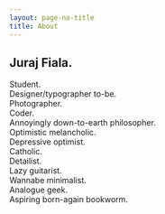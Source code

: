 ```yaml
---
layout: page-no-title
title: About
---
```


Juraj Fiala.
------------

Student.\
Designer/typographer to-be.\
Photographer.\
Coder.\
Annoyingly down-to-earth philosopher.\
Optimistic melancholic.\
Depressive optimist.\
Catholic.\
Detailist.\
Lazy guitarist.\
Wannabe minimalist.\
Analogue geek.\
Aspiring born-again bookworm.
